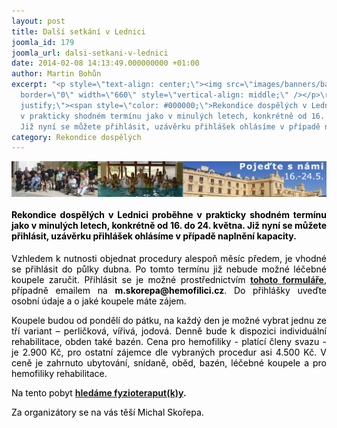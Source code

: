 ```yaml
---
layout: post
title: Další setkání v Lednici
joomla_id: 179
joomla_url: dalsi-setkani-v-lednici
date: 2014-02-08 14:13:49.000000000 +01:00
author: Martin Bohůn
excerpt: "<p style=\"text-align: center;\"><img src=\"images/banners/banner%20lednice.jpg\"
  border=\"0\" width=\"660\" style=\"vertical-align: middle;\" /></p>\r\n<h4 style=\"text-align:
  justify;\"><span style=\"color: #000000;\">Rekondice dospělých v Lednici proběhne
  v prakticky shodném termínu jako v minulých letech, konkrétně od 16. do 24. května.
  Již nyní se můžete přihlásit, uzávěrku přihlášek ohlásíme v případě naplnění kapacity.</span></h4>"
category: Rekondice dospělých
---
```

<p style="text-align: center;"><img src="images/banners/banner%20lednice.jpg" border="0" width="660" style="vertical-align: middle;" /></p>

<h4 style="text-align: justify;"><span style="color: #000000;">Rekondice dospělých v Lednici proběhne v prakticky shodném termínu jako v minulých letech, konkrétně od 16. do 24. května. Již nyní se můžete přihlásit, uzávěrku přihlášek ohlásíme v případě naplnění kapacity.</span></h4>



<p style="text-align: justify;"><span style="text-align: justify; color: #000000;">Vzhledem k nutnosti objednat procedury alespoň měsíc předem, je vhodné se přihlásit do půlky dubna. Po tomto termínu již nebude možné léčebné koupele zaručit. Přihlásit se je možné prostřednictvím <a href="index.php/cs/?option=com_chronoforms&amp;chronoform=Deadline" target="_blank" title="Deadline"><strong>tohoto formuláře</strong></a>, případně emailem na <strong>m.skorepa@hemofilici.cz</strong>. Do přihlášky uveďte osobní údaje a o jaké koupele máte zájem.</span></p>

<p style="text-align: justify;"><span style="color: #000000;">Koupele budou od pondělí do pátku, na každý den je možné vybrat jednu ze tří variant – perličková, vířivá, jodová. Denně bude k dispozici individuální rehabilitace, obden také bazén. Cena pro hemofiliky - platící členy svazu - je 2.900 Kč, pro ostatní zájemce dle vybraných procedur asi 4.500 Kč. V ceně je zahrnuto ubytování, snídaně, oběd, bazén, léčebné koupele a pro hemofiliky rehabilitace.  </span></p>

<p style="text-align: justify;"><span style="color: #000000;">Na tento pobyt</span> <strong><a href="index.php/cs/clanky/178-hledame-fyzioterapeut-k-y" title="Hledáme fyzioterapeut(k)y">hledáme fyzioteraput(k)y</a>.</strong></p>

<p style="text-align: justify;"><span style="color: #000000;">Za organizátory se na vás těší Michal Skořepa.</span></p>
